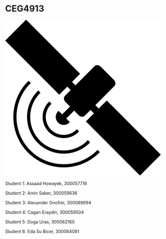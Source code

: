 # CEG4913
<img src="sat.png">

Student 1: Assaad Howayek, 300057716

Student 2: Amin Saber, 300059636

Student 3: Alexander Onofrei, 300089694

Student 4: Cagan Eraydin, 300059504

Student 5: Doga Uras, 300062160

Student 6: Eda Su Bicer, 300064081

